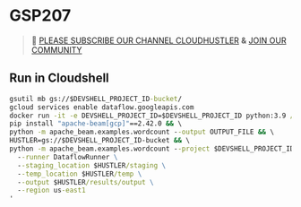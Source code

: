 # GSP207
>🚨 [PLEASE SUBSCRIBE OUR CHANNEL CLOUDHUSTLER](https://www.youtube.com/@cloudhustlers) **&** [JOIN OUR COMMUNITY](https://chat.whatsapp.com/KBfUcSleGGEFf2Xvvm8FW3)
## Run in Cloudshell
```cmd
gsutil mb gs://$DEVSHELL_PROJECT_ID-bucket/
gcloud services enable dataflow.googleapis.com
docker run -it -e DEVSHELL_PROJECT_ID=$DEVSHELL_PROJECT_ID python:3.9 /bin/bash -c '
pip install "apache-beam[gcp]"==2.42.0 && \
python -m apache_beam.examples.wordcount --output OUTPUT_FILE && \
HUSTLER=gs://$DEVSHELL_PROJECT_ID-bucket && \
python -m apache_beam.examples.wordcount --project $DEVSHELL_PROJECT_ID \
  --runner DataflowRunner \
  --staging_location $HUSTLER/staging \
  --temp_location $HUSTLER/temp \
  --output $HUSTLER/results/output \
  --region us-east1
'
```
